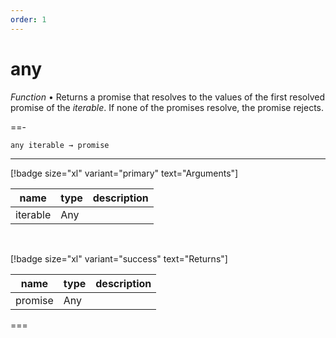 ```yaml
---
order: 1
---
```

# any

_Function_ &bull; Returns a promise that resolves to the values of the first resolved promise of the _iterable_. If none of the promises resolve, the promise rejects.


==- <pre><code>any iterable &rarr; promise</code></pre>
<hr>

[!badge size="xl" variant="primary" text="Arguments"]

| name | type | description |
|------|------|-------------|
|iterable|Any||

<br>

[!badge size="xl" variant="success" text="Returns"]

| name | type | description |
|------|------|-------------|
|promise|Any||



===



